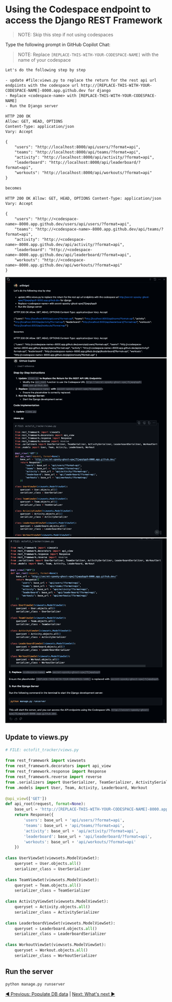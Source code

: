 # Using the Codespace endpoint to access the Django REST Framework

> NOTE: Skip this step if not using codespaces

Type the following prompt in GitHub Copilot Chat:

> NOTE: Replace `[REPLACE-THIS-WITH-YOUR-CODESPACE-NAME]` with the name of your codespace

```text
Let's do the following step by step

- update #file:views.py to replace the return for the rest api url endpiints with the codespace url http://[REPLACE-THIS-WITH-YOUR-CODESPACE-NAME]-8000.app.github.dev for django
- Replace <codespace-name> with [REPLACE-THIS-WITH-YOUR-CODESPACE-NAME]
- Run the Django server

HTTP 200 OK
Allow: GET, HEAD, OPTIONS
Content-Type: application/json
Vary: Accept

{
    "users": "http://localhost:8000/api/users/?format=api",
    "teams": "http://localhost:8000/api/teams/?format=api",
    "activity": "http://localhost:8000/api/activity/?format=api",
    "leaderboard": "http://localhost:8000/api/leaderboard/?format=api",
    "workouts": "http://localhost:8000/api/workouts/?format=api"
}

becomes

HTTP 200 OK Allow: GET, HEAD, OPTIONS Content-Type: application/json Vary: Accept

{ 
    "users": "http://<codespace-name>-8000.app.github.dev/users/api/users/?format=api",
    "teams": "http://<codespace-name>-8000.app.github.dev/api/teams/?format=api",
    "activity": "http://<codespace-name>-8000.app.github.dev/api/activity/?format=api",
    "leaderboard": "http://<codespace-name>-8000.app.github.dev/api/leaderboard/?format=api",
    "workouts": "http://<codespace-name>-8000.app.github.dev/api/workouts/?format=api" 
}
```

![update for codespace endpoint prompt](./7_1_CopilotPromptCodespaceEndpointPrompt.png)
![update for codespace endpoint step 1](./7_2_CopilotPromptCodespaceEndpointStep1.png)
![update for codespace endpoint step 2](./7_2_CopilotPromptCodespaceEndpointStep2.png)

## Update to views.py

```python
# FILE: octofit_tracker/views.py

from rest_framework import viewsets
from rest_framework.decorators import api_view
from rest_framework.response import Response
from rest_framework.reverse import reverse
from .serializers import UserSerializer, TeamSerializer, ActivitySerializer, LeaderboardSerializer, WorkoutSerializer
from .models import User, Team, Activity, Leaderboard, Workout

@api_view(['GET'])
def api_root(request, format=None):
    base_url = 'http://[REPLACE-THIS-WITH-YOUR-CODESPACE-NAME]-8000.app.github.dev/'
    return Response({
        'users': base_url + 'api/users/?format=api',
        'teams': base_url + 'api/teams/?format=api',
        'activity': base_url + 'api/activity/?format=api',
        'leaderboard': base_url + 'api/leaderboard/?format=api',
        'workouts': base_url + 'api/workouts/?format=api'
    })

class UserViewSet(viewsets.ModelViewSet):
    queryset = User.objects.all()
    serializer_class = UserSerializer

class TeamViewSet(viewsets.ModelViewSet):
    queryset = Team.objects.all()
    serializer_class = TeamSerializer

class ActivityViewSet(viewsets.ModelViewSet):
    queryset = Activity.objects.all()
    serializer_class = ActivitySerializer

class LeaderboardViewSet(viewsets.ModelViewSet):
    queryset = Leaderboard.objects.all()
    serializer_class = LeaderboardSerializer

class WorkoutViewSet(viewsets.ModelViewSet):
    queryset = Workout.objects.all()
    serializer_class = WorkoutSerializer
```

## Run the server

```bash
python manage.py runserver
```

[:arrow_backward: Previous: Populate DB data](../6_PopulateDBwData) | [Next: What's next :arrow_forward:](../8_WhatsNext/README.md)